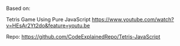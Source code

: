 Based on:

Tetris Game Using Pure JavaScript
https://www.youtube.com/watch?v=HEsAr2Yt2do&feature=youtu.be

Repo: https://github.com/CodeExplainedRepo/Tetris-JavaScript

